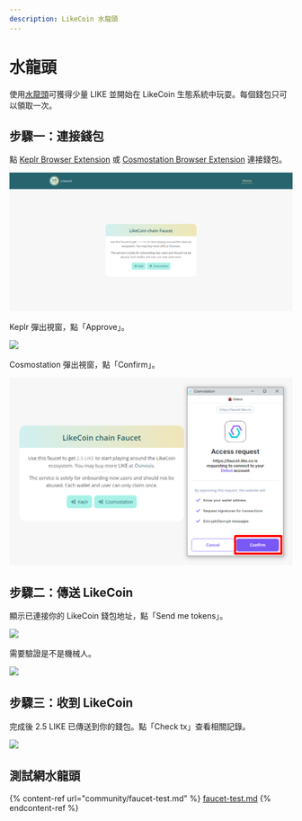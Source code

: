 ```yaml
---
description: LikeCoin 水龍頭
---
```


# 水龍頭

使用[水龍頭](https://faucet.like.co/)可獲得少量 LIKE 並開始在 LikeCoin 生態系統中玩耍。每個錢包只可以領取一次。

## 步驟一：連接錢包

點 [Keplr Browser Extension](wallet/keplr/) 或 [Cosmostation Browser Extension](wallet/cosmostation/) 連接錢包。

![](<../.gitbook/assets/faucet 1.png>)

Keplr 彈出視窗，點「Approve」。

![](<../.gitbook/assets/faucet 2.png>)

Cosmostation 彈出視窗，點「Confirm」。

![](<../.gitbook/assets/faucet 2.5.png>)

## 步驟二：傳送 LikeCoin

顯示已連接你的 LikeCoin 錢包地址，點「Send me tokens」。

![](<../.gitbook/assets/faucet 3.png>)

需要驗證是不是機械人。

![](<../.gitbook/assets/faucet 4.png>)

## 步驟三：收到 LikeCoin

完成後 2.5 LIKE 已傳送到你的錢包。點「Check tx」查看相關記錄。

![](<../.gitbook/assets/faucet 5.png>)

## 測試網水龍頭

{% content-ref url="community/faucet-test.md" %}
[faucet-test.md](community/faucet-test.md)
{% endcontent-ref %}
